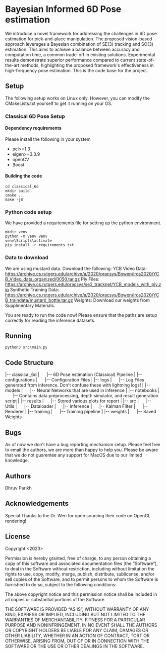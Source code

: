 # Bayesian Informed 6D Pose estimation
We introduce a novel framework for addressing the challenges in 6D pose estimation for pick-and-place manipulation. The proposed vision-based approach leverages a Bayesian combination of SE(3) tracking and SO(3) estimation. This aims to achieve a balance between accuracy and computation time, a common trade-off in existing solutions. Experimental results demonstrate superior performance compared to current state-of-the-art methods, highlighting the proposed framework's effectiveness in high-frequency pose estimation. This is the code base for the project. 


## Setup
The following setup works on Linux only. However, you can modify the CMakeLists.txt yourself to get it running on your OS.

### Classical 6D Pose Setup

#### Dependency requirements
Please install the following in your system

- pcl>=1.3
- eigen>=3.3.9
- openCV
- Boost

#### Building the code
```
cd classical_6d
mkdir build
cmake ..
make -j8 
```

### Python code setup
We have provided a requriements file for setting up the python environment. 
```
mkdir venv
python -m venv venv
venv\Scripts\activate
pip install -r requirements.txt
```


### Data to download
We are using mustard data. Download the following:
YCB Video Data: https://archive.cs.rutgers.edu/archive/a/2020/pracsys/Bowen/iros2020/YCB_Video_data_organized/0050.tar.gz
Ply Files: https://archive.cs.rutgers.edu/pracsys/se3_tracknet/YCB_models_with_ply.zip
Synthetic Training Data: https://archive.cs.rutgers.edu/archive/a/2020/pracsys/Bowen/iros2020/YCB_traindata/mustard_bottle.tar.gz
Weights: Download our weights from Supplmentary Materials.

You are ready to run the code now! Please ensure that the paths are setup correctly for reading the inference datasets. 
## Running 

```
python3 src\main.py
```


## Code Structure
|-- classical_6d
|&nbsp;&nbsp;&nbsp;&nbsp;&nbsp;&nbsp;|-- 6D Pose estimation (Classical) Pipeline
|
|-- configurations
|&nbsp;&nbsp;&nbsp;&nbsp;&nbsp;&nbsp;|-- Configuration Files
|
|-- logs
|&nbsp;&nbsp;&nbsp;&nbsp;&nbsp;&nbsp;|-- Log Files generated from inference. Don't confuse these with lightning logs!
|
|-- models
|&nbsp;&nbsp;&nbsp;&nbsp;&nbsp;&nbsp;|-- Neural Networks that are used in inference
|
|-- notebooks
|&nbsp;&nbsp;&nbsp;&nbsp;&nbsp;&nbsp;|-- Contains data preprocessing, depth simulator, and result generation script
|
|-- results
|&nbsp;&nbsp;&nbsp;&nbsp;&nbsp;&nbsp;|-- Stored various plots for report
|
|-- src
|&nbsp;&nbsp;&nbsp;&nbsp;&nbsp;&nbsp;|-- Utils
|&nbsp;&nbsp;&nbsp;&nbsp;&nbsp;&nbsp;|-- Dataloader
|&nbsp;&nbsp;&nbsp;&nbsp;&nbsp;&nbsp;|-- Inference
|&nbsp;&nbsp;&nbsp;&nbsp;&nbsp;&nbsp;|-- Kalman Filter
|&nbsp;&nbsp;&nbsp;&nbsp;&nbsp;&nbsp;|-- Renderer
|
|-- training
|&nbsp;&nbsp;&nbsp;&nbsp;&nbsp;&nbsp;|-- Training pipeline
|
|-- weights
|&nbsp;&nbsp;&nbsp;&nbsp;&nbsp;&nbsp;|-- Saved Weights


## Bugs
As of now we don't have a bug reporting mechanism setup. Please feel free to email the authors, we are more than happy to help you. Please be aware that we do not guarentee any support for MacOS due to our limited knowledge. 

## Authors
Dhruv Parikh

## Acknowledgements
Special Thanks to the Dr. Wen for open sourcing their code on OpenGL rendering! 

## License 
Copyright <2023> <University of Pennsylvania>

Permission is hereby granted, free of charge, to any person obtaining a copy of this software and associated documentation files (the “Software”), to deal in the Software without restriction, including without limitation the rights to use, copy, modify, merge, publish, distribute, sublicense, and/or sell copies of the Software, and to permit persons to whom the Software is furnished to do so, subject to the following conditions:

The above copyright notice and this permission notice shall be included in all copies or substantial portions of the Software.

THE SOFTWARE IS PROVIDED “AS IS”, WITHOUT WARRANTY OF ANY KIND, EXPRESS OR IMPLIED, INCLUDING BUT NOT LIMITED TO THE WARRANTIES OF MERCHANTABILITY, FITNESS FOR A PARTICULAR PURPOSE AND NONINFRINGEMENT. IN NO EVENT SHALL THE AUTHORS OR COPYRIGHT HOLDERS BE LIABLE FOR ANY CLAIM, DAMAGES OR OTHER LIABILITY, WHETHER IN AN ACTION OF CONTRACT, TORT OR OTHERWISE, ARISING FROM, OUT OF OR IN CONNECTION WITH THE SOFTWARE OR THE USE OR OTHER DEALINGS IN THE SOFTWARE.


